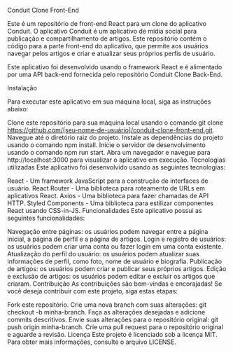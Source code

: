 Conduit Clone Front-End

Este é um repositório de front-end React para um clone do aplicativo Conduit. O aplicativo Conduit é um aplicativo de mídia social para publicação e compartilhamento de artigos. Este repositório contém o código para a parte front-end do aplicativo, que permite aos usuários navegar pelos artigos e criar e atualizar seus próprios perfis de usuário.

Este aplicativo foi desenvolvido usando o framework React e é alimentado por uma API back-end fornecida pelo repositório Conduit Clone Back-End.

Instalação

Para executar este aplicativo em sua máquina local, siga as instruções abaixo:

Clone este repositório para sua máquina local usando o comando git clone https://github.com/[seu-nome-de-usuário]/conduit-clone-front-end.git.
Navegue até o diretório raiz do projeto.
Instale as dependências do projeto usando o comando npm install.
Inicie o servidor de desenvolvimento usando o comando npm run start.
Abra um navegador e navegue para http://localhost:3000 para visualizar o aplicativo em execução.
Tecnologias utilizadas
Este aplicativo foi desenvolvido usando as seguintes tecnologias:

React - Um framework JavaScript para a construção de interfaces de usuário.
React Router - Uma biblioteca para roteamento de URLs em aplicativos React.
Axios - Uma biblioteca para fazer chamadas de API HTTP.
Styled Components - Uma biblioteca para estilizar componentes React usando CSS-in-JS.
Funcionalidades
Este aplicativo possui as seguintes funcionalidades:

Navegação entre páginas: os usuários podem navegar entre a página inicial, a página de perfil e a página de artigos.
Login e registro de usuários: os usuários podem criar uma conta ou fazer login em uma conta existente.
Atualização do perfil do usuário: os usuários podem atualizar suas informações de perfil, como foto, nome de usuário e biografia.
Publicação de artigos: os usuários podem criar e publicar seus próprios artigos.
Edição e exclusão de artigos: os usuários podem editar e excluir os artigos que criaram.
Contribuição
As contribuições são bem-vindas e encorajadas! Se você deseja contribuir com este projeto, siga estas etapas:

Fork este repositório.
Crie uma nova branch com suas alterações: git checkout -b minha-branch.
Faça as alterações desejadas e adicione commits descritivos.
Envie suas alterações para o repositório original: git push origin minha-branch.
Crie uma pull request para o repositório original e aguarde a revisão.
Licença
Este projeto é licenciado sob a licença MIT. Para obter mais informações, consulte o arquivo LICENSE.
